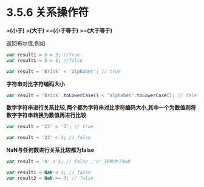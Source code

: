 # 3.5.6 关系操作符

**\>(小于)**
**\>(大于)**
**<=(小于等于)**
**\>=(大于等于)**

返回布尔值,例如

``` js .line-numbers
var result1 = 5 > 3; //true
var result1 = 5 < 3; //false
```

``` js .line-numbers
var result = 'Brick' < 'alphabet'; // true
```

**字符串对比字符编码大小**

``` js .line-numbers
var result = 'Brick'.toLowerCase() < 'alphabet'.toLowerCase(); // fales
```

**数字字符串进行关系比较,两个都为字符串对比字符编码大小,其中一个为数值则将数字字符串转换为数值再进行比较**

``` js .line-numbers
var result = '23' < '3'; // true
```

``` js .line-numbers
var result = '23' < 3; // false
```

**NaN与任何数进行关系比较都为false**

``` js .line-numbers
var result = 'a' < 3; // false ,'a' 转换为了NaN
```

``` js .line-numbers
var result1 = NaN < 3; // false
var result2 = NaN >= 3; // false
```
